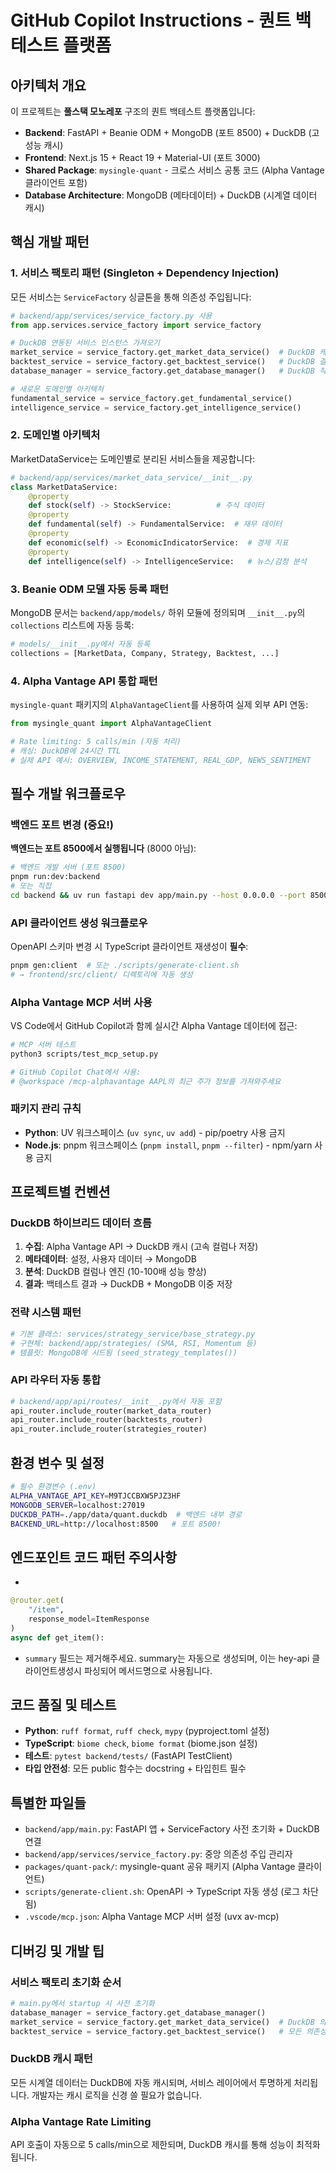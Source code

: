# GitHub Copilot Instructions - 퀀트 백테스트 플랫폼

## 아키텍처 개요

이 프로젝트는 **풀스택 모노레포** 구조의 퀀트 백테스트 플랫폼입니다:

- **Backend**: FastAPI + Beanie ODM + MongoDB (포트 8500) + DuckDB (고성능 캐시)
- **Frontend**: Next.js 15 + React 19 + Material-UI (포트 3000)
- **Shared Package**: `mysingle-quant` - 크로스 서비스 공통 코드 (Alpha Vantage
  클라이언트 포함)
- **Database Architecture**: MongoDB (메타데이터) + DuckDB (시계열 데이터 캐시)

## 핵심 개발 패턴

### 1. 서비스 팩토리 패턴 (Singleton + Dependency Injection)

모든 서비스는 `ServiceFactory` 싱글톤을 통해 의존성 주입됩니다:

```python
# backend/app/services/service_factory.py 사용
from app.services.service_factory import service_factory

# DuckDB 연동된 서비스 인스턴스 가져오기
market_service = service_factory.get_market_data_service()  # DuckDB 캐시 포함
backtest_service = service_factory.get_backtest_service()   # DuckDB 결과 저장
database_manager = service_factory.get_database_manager()   # DuckDB 직접 접근

# 새로운 도메인별 아키텍처
fundamental_service = service_factory.get_fundamental_service()
intelligence_service = service_factory.get_intelligence_service()
```

### 2. 도메인별 아키텍처

MarketDataService는 도메인별로 분리된 서비스들을 제공합니다:

```python
# backend/app/services/market_data_service/__init__.py
class MarketDataService:
    @property
    def stock(self) -> StockService:          # 주식 데이터
    @property
    def fundamental(self) -> FundamentalService:  # 재무 데이터
    @property
    def economic(self) -> EconomicIndicatorService:  # 경제 지표
    @property
    def intelligence(self) -> IntelligenceService:   # 뉴스/감정 분석
```

### 3. Beanie ODM 모델 자동 등록 패턴

MongoDB 문서는 `backend/app/models/` 하위 모듈에 정의되며 `__init__.py`의
`collections` 리스트에 자동 등록:

```python
# models/__init__.py에서 자동 등록
collections = [MarketData, Company, Strategy, Backtest, ...]
```

### 4. Alpha Vantage API 통합 패턴

`mysingle-quant` 패키지의 `AlphaVantageClient`를 사용하여 실제 외부 API 연동:

```python
from mysingle_quant import AlphaVantageClient

# Rate limiting: 5 calls/min (자동 처리)
# 캐싱: DuckDB에 24시간 TTL
# 실제 API 예시: OVERVIEW, INCOME_STATEMENT, REAL_GDP, NEWS_SENTIMENT
```

## 필수 개발 워크플로우

### 백엔드 포트 변경 (중요!)

**백엔드는 포트 8500에서 실행됩니다** (8000 아님):

```bash
# 백엔드 개발 서버 (포트 8500)
pnpm run:dev:backend
# 또는 직접
cd backend && uv run fastapi dev app/main.py --host 0.0.0.0 --port 8500
```

### API 클라이언트 생성 워크플로우

OpenAPI 스키마 변경 시 TypeScript 클라이언트 재생성이 **필수**:

```bash
pnpm gen:client  # 또는 ./scripts/generate-client.sh
# → frontend/src/client/ 디렉토리에 자동 생성
```

### Alpha Vantage MCP 서버 사용

VS Code에서 GitHub Copilot과 함께 실시간 Alpha Vantage 데이터에 접근:

```bash
# MCP 서버 테스트
python3 scripts/test_mcp_setup.py

# GitHub Copilot Chat에서 사용:
# @workspace /mcp-alphavantage AAPL의 최근 주가 정보를 가져와주세요
```

### 패키지 관리 규칙

- **Python**: UV 워크스페이스 (`uv sync`, `uv add`) - pip/poetry 사용 금지
- **Node.js**: pnpm 워크스페이스 (`pnpm install`, `pnpm --filter`) - npm/yarn
  사용 금지

## 프로젝트별 컨벤션

### DuckDB 하이브리드 데이터 흐름

1. **수집**: Alpha Vantage API → DuckDB 캐시 (고속 컬럼나 저장)
2. **메타데이터**: 설정, 사용자 데이터 → MongoDB
3. **분석**: DuckDB 컬럼나 엔진 (10-100배 성능 향상)
4. **결과**: 백테스트 결과 → DuckDB + MongoDB 이중 저장

### 전략 시스템 패턴

```python
# 기본 클래스: services/strategy_service/base_strategy.py
# 구현체: backend/app/strategies/ (SMA, RSI, Momentum 등)
# 템플릿: MongoDB에 시드됨 (seed_strategy_templates())
```

### API 라우터 자동 통합

```python
# backend/app/api/routes/__init__.py에서 자동 포함
api_router.include_router(market_data_router)
api_router.include_router(backtests_router)
api_router.include_router(strategies_router)
```

## 환경 변수 및 설정

```bash
# 필수 환경변수 (.env)
ALPHA_VANTAGE_API_KEY=M9TJCCBXW5PJZ3HF
MONGODB_SERVER=localhost:27019
DUCKDB_PATH=./app/data/quant.duckdb  # 백엔드 내부 경로
BACKEND_URL=http://localhost:8500   # 포트 8500!
```

## 엔드포인트 코드 패턴 주의사항

-

```python
@router.get(
    "/item",
    response_model=ItemResponse
)
async def get_item():
```

- `summary` 필드는 제거해주세요. summary는 자동으로 생성되며, 이는 hey-api
  클라이언트생성시 파싱되어 메서드명으로 사용됩니다.

## 코드 품질 및 테스트

- **Python**: `ruff format`, `ruff check`, `mypy` (pyproject.toml 설정)
- **TypeScript**: `biome check`, `biome format` (biome.json 설정)
- **테스트**: `pytest backend/tests/` (FastAPI TestClient)
- **타입 안전성**: 모든 public 함수는 docstring + 타입힌트 필수

## 특별한 파일들

- `backend/app/main.py`: FastAPI 앱 + ServiceFactory 사전 초기화 + DuckDB 연결
- `backend/app/services/service_factory.py`: 중앙 의존성 주입 관리자
- `packages/quant-pack/`: mysingle-quant 공유 패키지 (Alpha Vantage 클라이언트)
- `scripts/generate-client.sh`: OpenAPI → TypeScript 자동 생성 (로그 차단됨)
- `.vscode/mcp.json`: Alpha Vantage MCP 서버 설정 (uvx av-mcp)

## 디버깅 및 개발 팁

### 서비스 팩토리 초기화 순서

```python
# main.py에서 startup 시 사전 초기화
database_manager = service_factory.get_database_manager()
market_service = service_factory.get_market_data_service()  # DuckDB 의존성 주입
backtest_service = service_factory.get_backtest_service()   # 모든 의존성 연결
```

### DuckDB 캐시 패턴

모든 시계열 데이터는 DuckDB에 자동 캐시되며, 서비스 레이어에서 투명하게
처리됩니다. 개발자는 캐시 로직을 신경 쓸 필요가 없습니다.

### Alpha Vantage Rate Limiting

API 호출이 자동으로 5 calls/min으로 제한되며, DuckDB 캐시를 통해 성능이
최적화됩니다.
